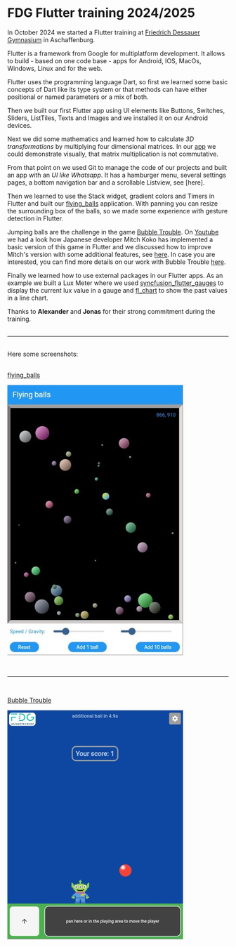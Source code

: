 # FDG Flutter training 2024/2025

In October 2024 we started a Flutter training at [Friedrich Dessauer Gymnasium](https://fdg-ab.de/) in Aschaffenburg.

Flutter is a framework from Google for multiplatform development.
It allows to build - based on one code base - apps for Android, IOS, MacOs, Windows, Linux and for the web.

Flutter uses the programming language Dart, so first we learned some basic concepts of Dart like its type system or that methods can have either positional or named parameters or a mix of both.

Then we built our first Flutter app using UI elements like Buttons, Switches, Sliders, ListTiles, Texts and Images and we installed it on our Android devices.

Next we did some mathematics and learned how to calculate _3D transformations_ by multiplying four dimensional matrices. In our [app]() we could demonstrate visually, that matrix multiplication is not commutative.

From that point on we used Git to manage the code of our projects and built an app with an _UI like Whatsapp_. It has a hamburger menu, several settings pages, a bottom navigation bar and a scrollable Listview, see [here].

Then we learned to use the Stack widget, gradient colors and Timers in Flutter and built our [flying_balls](https://fdg2425.github.io/web/flying_balls/) application. With panning you can resize the surrounding box of the balls, so we made some experience with gesture detection in Flutter.

Jumping balls are the challenge in the game [Bubble Trouble](https://poki.com/en/g/bubble-trouble). On [Youtube](https://www.youtube.com/watch?v=ZBLOxhiym7k) we had a look how Japanese developer Mitch Koko has implemented a basic version of this game in Flutter and we discussed how to improve Mitch's version with some additional features, see [here](https://fdg2425.github.io/webtest/bubble/navalnorth_branch_gs_ideas/). In case you are interested, you can find more details on our work with Bubble Trouble [here](https://fdg2425.github.io/webtest/bubble/).

Finally we learned how to use external packages in our Flutter apps. As an example we built a Lux Meter where we used [syncfusion_flutter_gauges](https://pub.dev/packages/syncfusion_flutter_gauges) to display the current lux value in a gauge and [fl_chart](https://pub.dev/packages/fl_chart) to show the past values in a line chart.

Thanks to __Alexander__ and __Jonas__ for their strong commitment during the training.
<br><br>
***
<br>
Here some screenshots:
<br><br>

[flying_balls](https://fdg2425.github.io/web/flying_balls/)

![My Local Image](./screenshot_flying_balls.jpg)

<br>

***
<br>

[Bubble Trouble](https://fdg2425.github.io/webtest/bubble/navalnorth_branch_gs_ideas/)

![My Local Image](./screenshot_bubble_trouble.jpg)